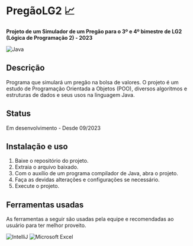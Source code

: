 # PregãoLG2 📈

**Projeto de um Simulador de um Pregão para o 3º e 4º bimestre de LG2 (Lógica de Programação 2) - 2023**

![Java](https://img.shields.io/badge/java-%23ED8B00.svg?style=for-the-badge&logo=openjdk&logoColor=white)

## Descrição
Programa que simulará um pregão na bolsa de valores. O projeto é um estudo de Programação Orientada a Objetos (POO), diversos algoritmos e estruturas de dados e seus usos na linguagem Java.

## Status
Em desenvolvimento - Desde 09/2023

## Instalação e uso
1. Baixe o repositório do projeto. 
2. Extraia o arquivo baixado.
3. Com o auxílio de um programa compilador de Java, abra o projeto.
4. Faça as devidas alterações e configurações se necessário.
5. Execute o projeto.

## Ferramentas usadas
As ferramentas a seguir são usadas pela equipe e recomendadas ao usuário para ter melhor proveito.

![IntelliJ](https://img.shields.io/badge/IntelliJ-000000.svg?style=for-the-badge&logo=intellij-idea&logoColor=white)
![Microsoft Excel](https://img.shields.io/badge/Microsoft_Excel-217346?style=for-the-badge&logo=microsoft-excel&logoColor=white)
